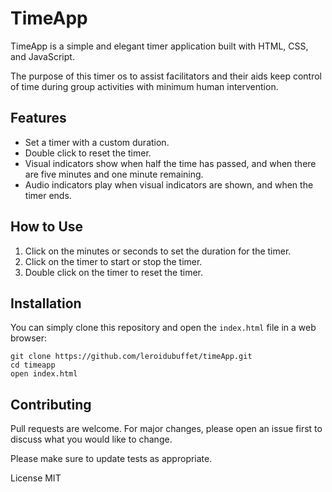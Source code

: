 # TimeApp

TimeApp is a simple and elegant timer application built with HTML, CSS, and JavaScript.

The purpose of this timer os to assist facilitators and their aids keep control of time during group activities with minimum human intervention.

## Features

- Set a timer with a custom duration.
- Double click to reset the timer.
- Visual indicators show when half the time has passed, and when there are five minutes and one minute remaining.
- Audio indicators play when visual indicators are shown, and when the timer ends.

## How to Use

1. Click on the minutes or seconds to set the duration for the timer.
2. Click on the timer to start or stop the timer.
3. Double click on the timer to reset the timer.

## Installation

You can simply clone this repository and open the `index.html` file in a web browser:

```
git clone https://github.com/leroidubuffet/timeApp.git
cd timeapp
open index.html
```

## Contributing

Pull requests are welcome. For major changes, please open an issue first to discuss what you would like to change.

Please make sure to update tests as appropriate.

License
MIT
